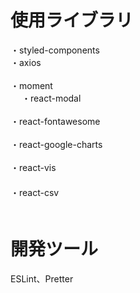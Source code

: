 # 使用ライブラリ
・styled-components<br/>
・axios<br/>     
・moment<br/>   　
・react-modal<br/>    
・react-fontawesome<br/>  
・react-google-charts<br/>   
・react-vis<br/> 　　     
・react-csv<br/>　    　 
   
# 開発ツール    　    
ESLint、Pretter 

 
